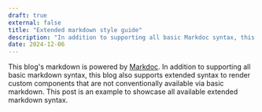 ```yaml
---
draft: true
external: false
title: "Extended markdown style guide"
description: "In addition to supporting all basic Markdoc syntax, this template also supports extended markdown syntax to render custom components."
date: 2024-12-06
---
```


This blog's markdown is powered by [Markdoc](https://markdoc.dev/). In addition to supporting all basic markdown syntax, this blog also supports extended syntax to render custom components that are not conventionally available via basic markdown. This post is an example to showcase all available extended markdown syntax.
